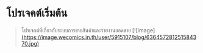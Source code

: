 # โปรเจคต์เริ่มต้น
>โปรเจกต์ที่เกี่ยวกับระบบการขายสินค้าและรายงานยอดขาย
[![image][(https://image.wecomics.in.th/user/5915107/blog/636457281251584370.jpg)](https://www.wecomics.in.th/blogs/2018)